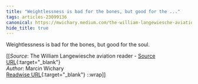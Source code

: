 ```yaml
---
title: "Weightlessness is bad for the bones, but good for the ..."
tags: articles-23099136
canonical: https://mwichary.medium.com/the-william-langewiesche-aviation-reader-2bd5d06d0e04
hide_title: true
---
```


Weightlessness is bad for the bones, but good for the soul.


[[_Source_: The William Langewiesche aviation reader - [Source URL](https://mwichary.medium.com/the-william-langewiesche-aviation-reader-2bd5d06d0e04){:target="_blank"}<br>
_Author_: Marcin Wichary<br>
[Readwise URL](https://readwise.io/open/453222703){:target="_blank"}
::wrap]]
